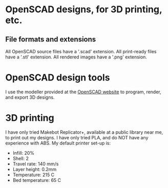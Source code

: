 # OpenSCAD designs, for 3D printing, etc.

## File formats and extensions

All OpenSCAD source files have a '.scad' extension. All print-ready files 
have a '.stl' extension. All rendered images have a '.png' extension.

# OpenSCAD design tools

I use the modeller provided at the [OpenSCAD
website](http://www.openscad.org/downloads.html) to program, render, and
export 3D designs.

# 3D printing

I have only tried Makebot Replicator+, available at a public library near me,
to print out my designs. I have only tried PLA, and do NOT have any experience
with ABS. My default printer set-up is:

- Infill: 20%
- Shell: 2
- Travel rate: 140 mm/s
- Layer height: 0.2mm
- Temperature: 215 C
- Bed temperature: 65 C

